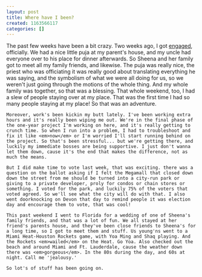 ```yaml
---
layout: post
title: Where have I been?
created: 1163566117
categories: []
---
```

The past few weeks have been a bit crazy. Two weeks ago, I got [engaged](http://www.nikhilandsheena.com), officially. We had a nice little puja at my parent's house, and my uncle had everyone over to his place for dinner afterwards. So Sheena and her family got to meet all my family friends, and likewise. The puja was really nice, the priest who was officiating it was really good about translating everything he was saying, and the symbolism of what we were all doing for us, so we weren't just going through the motions of the whole thing. And my whole family was together, so that was a blessing. That whole weekend, too, I had a slew of people staying over at my place. That was the first time I had so many people staying at my place! So that was an adventure.

	Moreover, work's been kickin my butt lately. I've been working extra hours and it's really been wiping me out. We're in the final phase of the one-year project I'm working on here, and it's really getting to crunch time. So when I run into a problem, I had to troubleshoot and fix it like <em>now</em> or I'm worried I'll start running behind on the project. So that's been stressful... but we're getting there, and luckily my immediate bosses are being supportive. I just don't wanna let them down, cause it's the end that makes the difference, not as much the means.

	But I did make time to vote last week, that was exciting. there was a question on the ballot asking if I felt the Megamall that closed down down the street from me should be turned into a city-run park or giving to a private developer, proly for condos or chain stores or something. I voted for the park, and luckily 75% of the voters that voted agreed. So we'll see what the city will do with that. I also went doorknocking on Devon that day to remind people it was election day and encourage them to vote, that was cool! 

	This past weekend I went to Florida for a wedding of one of Sheena's family friends, and that was a lot of fun. We all stayed at her friend's parents house, and they've been close friends to Sheena's for a long time, so I got to meet them and stuff. Us young'ns went to a Miami Heat-Houston Rockets game, with Yoa Ming and Shaq playing. And the Rockets <em>wailed</em> on the Heat. Go Yoa. Also checked out the beach and around Miami and Ft. Lauderdale, cause the weather down there was <em>gorgeous</em>. In the 80s during the day, and 60s at night. Call me 'jealousy.'

	So lot's of stuff has been going on.

